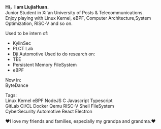 **Hi，I am LiujiaHuan.**  
Junior Student in Xi'an University of Posts & Telecommunications.  
Enjoy playing with Linux Kernel, eBPF, Computer Architecture,System Optimization, RISC-V and so on.  

Used to be intern of:
- KylinSec
- PLCT Lab  
- Dji Automotive
Used to do research on:
- TEE
- Persistent Memory FileSystem
- eBPF  

Now in:  
ByteDance

Tags:  
Linux Kernel eBPF NodeJS C Javascript Typescript  
GitLab CI/CL Docker Qemu RISC-V Shell FileSystem  
CyberSecurity Automotive React Electron

❤I love my friends and families, especially my grandpa and grandma.❤
